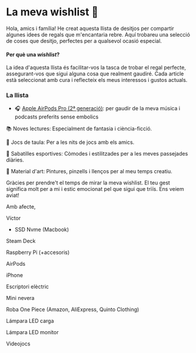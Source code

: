 # La meva wishlist 🎁
Hola, amics i família!
He creat aquesta llista de desitjos per compartir algunes idees de regals que m'encantaria rebre. Aquí trobareu una selecció de coses que desitjo, perfectes per a qualsevol ocasió especial.

#### Per què una *wishlist*?
La idea d'aquesta llista és facilitar-vos la tasca de trobar el regal perfecte, assegurant-vos que sigui alguna cosa que realment gaudiré. Cada article està seleccionat amb cura i reflecteix els meus interessos i gustos actuals.

### La llista
- 🎧 [Apple AirPods Pro (2ª generació)](https://amzn.eu/d/51HVK3K): per gaudir de la meva música i podcasts preferits sense embolics

📚 Noves lectures: Especialment de fantasia i ciència-ficció.

🧩 Jocs de taula: Per a les nits de jocs amb els amics.

👟 Sabatilles esportives: Còmodes i estilitzades per a les meves passejades diàries.

🎨 Material d'art: Pintures, pinzells i llenços per al meu temps creatiu.

Gràcies per prendre't el temps de mirar la meva wishlist. El teu gest significa molt per a mi i estic emocionat pel que sigui que triïs. Ens veiem aviat!

Amb afecte,

Víctor

- SSD Nvme (Macbook)

Steam Deck

Raspberry Pi (+accesoris)

AirPods

iPhone

Escriptori elèctric

Mini nevera

Roba One Piece (Amazon, AliExpress, Quinto Clothing)

Lámpara LED carga

Lámpara LED monitor

Videojocs
